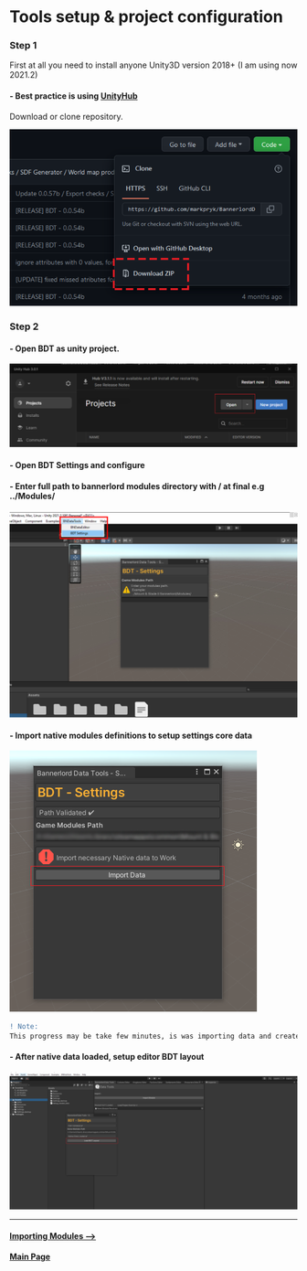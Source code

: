 # Tools setup & project configuration

### Step 1

First at all you need to install anyone Unity3D version 2018+ (I am using now 2021.2)
#### - Best practice is using [UnityHub](https://unity3d.com/get-unity/download)

Download or clone repository.

![ScreenShot](Images/setup/download_version.png)

### Step 2

#### - Open BDT as unity project.

![ScreenShot](Images/setup/unity_project.png)

#### - Open BDT Settings and configure
#### - Enter full path to bannerlord modules directory with / at final e.g ../Modules/
![ScreenShot](Images/setup/bdt_config_0.png)

#### - Import native modules definitions to setup settings core data

![ScreenShot](Images/setup/bdt_config_1.png)

```diff
! Note:                                                                                   
This progress may be take few minutes, is was importing data and create sriptable objects.
```

#### - After native data loaded, setup editor BDT layout

![ScreenShot](Images/setup/bdt_config_3.png)

---------------------------------------------
#### [Importing Modules -->](importing_modules.md)

#### [Main Page](/../..)
